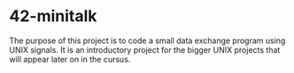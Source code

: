 # 42-minitalk
The purpose of this project is to code a small data exchange program using UNIX signals. It is an introductory project for the bigger UNIX projects that will appear later on in the cursus.
